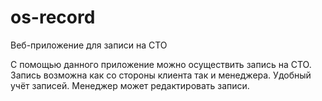 # os-record
Веб-приложение для записи на СТО

С помощью данного приложение можно осуществить запись на СТО. Запись возможна как со стороны клиента так и менеджера. Удобный учёт записей. Менеджер может редактировать записи.
